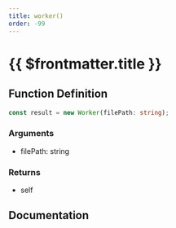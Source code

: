 ```yaml
---
title: worker()
order: -99
---
```


# {{ $frontmatter.title }}

<!--@include: ./worker_partial_header.md-->

## Function Definition

```ts
const result = new Worker(filePath: string);
```

### Arguments

* filePath: string

### Returns

* self

## Documentation

<!--@include: ./worker_partial_footer.md-->
